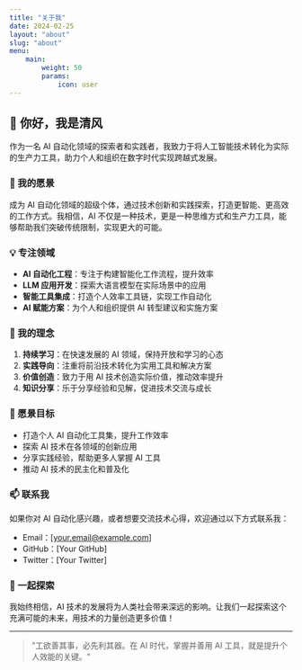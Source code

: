 ```yaml
---
title: "关于我"
date: 2024-02-25
layout: "about"
slug: "about"
menu:
    main:
        weight: 50
        params:
            icon: user
---
```


## 👋 你好，我是清风

作为一名 AI 自动化领域的探索者和实践者，我致力于将人工智能技术转化为实际的生产力工具，助力个人和组织在数字时代实现跨越式发展。

### 🎯 我的愿景

成为 AI 自动化领域的超级个体，通过技术创新和实践探索，打造更智能、更高效的工作方式。我相信，AI 不仅是一种技术，更是一种思维方式和生产力工具，能够帮助我们突破传统限制，实现更大的可能。

### 💡 专注领域

- **AI 自动化工程**：专注于构建智能化工作流程，提升效率
- **LLM 应用开发**：探索大语言模型在实际场景中的应用
- **智能工具集成**：打造个人效率工具链，实现工作自动化
- **AI 赋能方案**：为个人和组织提供 AI 转型建议和实施方案

### 🚀 我的理念

1. **持续学习**：在快速发展的 AI 领域，保持开放和学习的心态
2. **实践导向**：注重将前沿技术转化为实用工具和解决方案
3. **价值创造**：致力于用 AI 技术创造实际价值，推动效率提升
4. **知识分享**：乐于分享经验和见解，促进技术交流与成长

### 🌟 愿景目标

- 打造个人 AI 自动化工具集，提升工作效率
- 探索 AI 技术在各领域的创新应用
- 分享实践经验，帮助更多人掌握 AI 工具
- 推动 AI 技术的民主化和普及化

### 📫 联系我

如果你对 AI 自动化感兴趣，或者想要交流技术心得，欢迎通过以下方式联系我：

- Email：[your.email@example.com]
- GitHub：[Your GitHub]
- Twitter：[Your Twitter]

### 🤝 一起探索

我始终相信，AI 技术的发展将为人类社会带来深远的影响。让我们一起探索这个充满可能的未来，用技术的力量创造更多价值！

---

> "工欲善其事，必先利其器。在 AI 时代，掌握并善用 AI 工具，就是提升个人效能的关键。" 